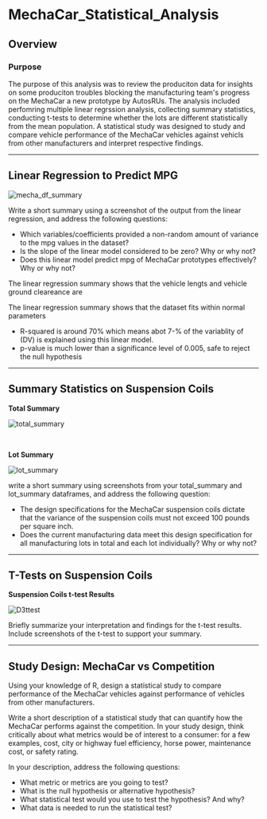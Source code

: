 # MechaCar_Statistical_Analysis

## Overview

### Purpose

The purpose of this analysis was to review the produciton data for insights on some produciton troubles blocking the manufacturing team's progress on the MechaCar a new prototype by AutosRUs. The analysis included perfomring multiple linear regrssion analysis, collecting summary statistics, conducting t-tests to determine whether the lots are different statistically from the mean population. A statistical study was designed to study and compare vehicle performance of the MechaCar vehicles against vehicls from other manufacturers and interpret respective findings. 

<hr>

## Linear Regression to Predict MPG

![mecha_df_summary](https://user-images.githubusercontent.com/94864663/163631833-f0485712-f186-49ce-8de4-019713ff27ae.png)


Write a short summary using a screenshot of the output from the linear regression, and address the following questions:

- Which variables/coefficients provided a non-random amount of variance to the mpg values in the dataset?
- Is the slope of the linear model considered to be zero? Why or why not?
- Does this linear model predict mpg of MechaCar prototypes effectively? Why or why not?




The linear regression summary shows that the vehicle lengts and vehicle ground cleareance are 




The linear regression summary shows that the dataset fits within normal parameters 
- R-squared is around 70% which means abot 7-% of the variablity of (DV) is explained using this linear model. 
- p-value is much lower than a significance level of 0.005, safe to reject the null hypothesis

<hr>

## Summary Statistics on Suspension Coils

<b>Total Summary</b>

![total_summary](https://user-images.githubusercontent.com/94864663/163631903-cfce722c-fdc0-4f00-a12a-c0f55e5b98a5.png)

<br>

<b>Lot Summary</b>

![lot_summary](https://user-images.githubusercontent.com/94864663/163631949-38ac5280-0817-45ee-a9f2-a2f3868c5ebf.png)


write a short summary using screenshots from your total_summary and lot_summary dataframes, and address the following question:

- The design specifications for the MechaCar suspension coils dictate that the variance of the suspension coils must not exceed 100 pounds per square inch. 
- Does the current manufacturing data meet this design specification for all manufacturing lots in total and each lot individually? Why or why not?

<hr>

## T-Tests on Suspension Coils

<b>Suspension Coils t-test Results</b>

![D3ttest](https://user-images.githubusercontent.com/94864663/163632217-d2e2ea9b-d75f-4819-819c-d0c57959061a.png)



Briefly summarize your interpretation and findings for the t-test results. Include screenshots of the t-test to support your summary.

<hr>

## Study Design: MechaCar vs Competition

Using your knowledge of R, design a statistical study to compare performance of the MechaCar vehicles against performance of vehicles from other manufacturers.

Write a short description of a statistical study that can quantify how the MechaCar performs against the competition. In your study design, think critically about what metrics would be of interest to a consumer: for a few examples, cost, city or highway fuel efficiency, horse power, maintenance cost, or safety rating.

In your description, address the following questions:
- What metric or metrics are you going to test?
- What is the null hypothesis or alternative hypothesis?
- What statistical test would you use to test the hypothesis? And why?
- What data is needed to run the statistical test?
